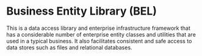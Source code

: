 # Business Entity Library (BEL)

This is a data access library and enterprise infrastructure framework that has a considerable number of enterprise entity classes and utilities that are used in a typical business.  It also facilitates consistent and safe access to data stores such as files and relational databases.

